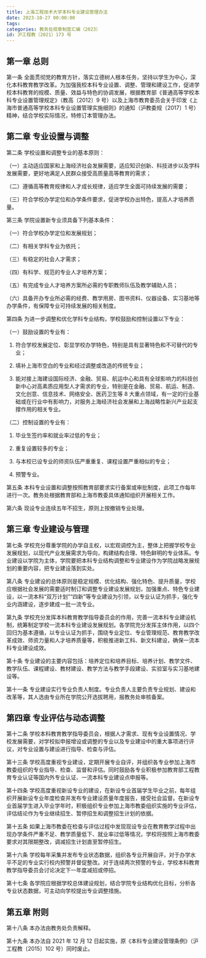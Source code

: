 ```yaml
---
title: 上海工程技术大学本科专业建设管理办法
date: 2023-10-27 00:00:00
tags: 
categories: 教务处规章制度汇编（2023）
id: 沪工程教〔2021〕173 号
---
```


## 第一章 总则

第一条 全面贯彻党的教育方针，落实立德树人根本任务，坚持以学生为中心，深化本科教育教学改革。为加强我校本科专业设置、调整、管理和建设工作，促进学校本科教育的规模、质量、效益与特色的协调发展，根据教育部《普通高等学校本科专业设置管理规定》（教高〔2012〕9 号）以及上海市教育委员会关于印发《上海市普通高等学校本科专业设置管理实施细则》的通知（沪教委规〔2017〕1 号）精神，结合学校实际情况，特修订本管理办法。

## 第二章 专业设置与调整

第二条 学校设置和调整专业的基本原则：

（一）主动适应国家和上海经济社会发展需要，适应知识创新、科技进步以及学科发展需要，更好地满足人民群众接受高质量高等教育的需求；

（二）遵循高等教育规律和人才成长规律，适应学生全面可持续发展的需要；

（三）符合学校办学定位和办学条件要求，促进学校办出特色，提高人才培养质量。

第三条 学院设置新专业须具备下列基本条件：

（一）符合学校办学定位和发展规划；

（二）有相关学科专业为依托；

（三）有稳定的社会人才需求；

（四）有科学、规范的专业人才培养方案；

（五）有完成专业人才培养方案所必需的专职教师队伍及教学辅助人员；

（六）具备开办专业所必需的经费、教学用房、图书资料、仪器设备、实习基地等办学条件，有保障专业可持续发展的相关制度。

第四条 为进一步调整和优化学科专业结构，学校鼓励和控制设置以下专业：

（一）鼓励设置的专业有：

1. 符合学校发展定位、彰显学校办学特色，特别是具有显著特色和不可替代的专业；

2. 填补上海市空白的专业和经过调整或改造的传统专业；

3. 能对接上海建设国际经济、金融、贸易、航运中心和具有全球影响力的科技创新中心对高素质应用型人才需求的专业，特别是在金融、贸易、航运、制造、文化创意、信息技术、网络安全、医药卫生等 8 大重点领域，有一定的行业基础或在行业中有影响力，对服务上海经济社会发展和上海战略性新兴产业起支撑作用的相关专业。

（二）控制设置的专业有：

1. 毕业生签约率和就业率过低的专业；

2. 重复设置较多的专业；

3. 与本校已设专业的师资队伍严重重复、课程设置严重相似的专业；

4. 预警专业。

第五条 本科专业设置和调整按照教育部要求实行备案或审批制度，此项工作每年进行一次。教务处根据教育部和上海市教委具体通知组织开展相关工作。

第六条 现设专业连续五年不招生，原则上按撤销专业处理。

## 第三章 专业建设与管理

第七条 学校充分尊重学院的办学自主权，以宏观调控为主，整体上把握学校专业发展规划，以现代产业发展需求为导向，构建结构合理、特色鲜明的专业体系。专业建设以学院为主体，学院要把本科专业结构调整和专业建设作为学院战略发展规划的重要内容，把专业建设落到实处。

第八条 专业建设的总体原则是稳定规模、优化结构、强化特色、提升质量，学校应根据社会发展的需要适时制订和调整专业建设发展规划，加强重点、特色专业建设，以一流本科“双万计划”“四新”等专业建设为引领，以专业认证为抓手，强化专业内涵建设，逐步建成一批一流专业。

第九条 学校充分发挥本科教育教学指导委员会的作用，完善一流本科专业建设机制，统筹制定学校一流本科专业建设发展规划。各学院充分发挥主体作用，以四个回归为基本遵循，以专业认证为抓手，围绕专业定位、专业管理规范、教育教学改革成效、师资力量和人才培养质量等，积极推进新工科、新文科建设，确保一流本科专业建设成效。

第十条 专业建设的主要内容包括：培养定位和培养目标、培养计划、教学文件、教学队伍、课程建设、教材建设、教学方法与教学手段建设、实验室与实习基地建设等。

第十一条 专业建设实行专业负责人制度。专业负责人主要负责专业规划、建设和改革等，其人选由专业所在学院公开选拔聘用，报教务处审核备案。

## 第四章 专业评估与动态调整

第十二条 学校本科教育教学指导委员会，根据人才需求、现有专业设置情况、学校发展需要，对学校拟申报增设或调整的专业以及专业建设中的重大事项进行评议，对专业设置与建设进行指导、检查与评估。

第十三条 学校高度重视专业建设，定期开展专业自评，并组织各专业参加上海市教委组织的专业指导、检查、监督和评估。同时鼓励各专业积极参加教育部工程教育专业认证等国内外专业认证、一流本科专业建设点申报等。

第十四条 学校高度重视新设专业的建设，在新设专业首届学生毕业之前，每年组织开展新设专业年度检查并发布专业建设质量年度报告，接受社会监督。在新设专业首届学生进入毕业学年时，积极组织专业参加上海市教委组织实施的专业评估，评估结论作为专业继续招生、暂停招生和调整招生计划的依据。

第十五条 如果上海市教委在检查与评估过程中发现现设专业在教育教学过程中出现办学条件严重不足、教学质量低下、就业率过低等情况，学校将按照上海市教委要求对其限期整改，调减招生计划直至暂停招生。

第十六条 学校每年采集并发布专业状态数据，组织各专业开展自评，对于办学水平不足的专业实行校内预警并督促整改。对于连续两次预警的专业，学校本科教育教学指导委员会讨论决定下一年度减招或停招。

第十七条 各学院应根据学校总体建设规划，结合学院专业结构优化目标，分析各专业状态数据，可主动向学校提出专业调整措施。

## 第五章 附则

第十八条 本办法由教务处负责解释。

第十九条 本办法自 2021 年 12 月 12 日起实施，原《本科专业建设管理条例》（沪工程教〔2015〕102 号）同时废止。
